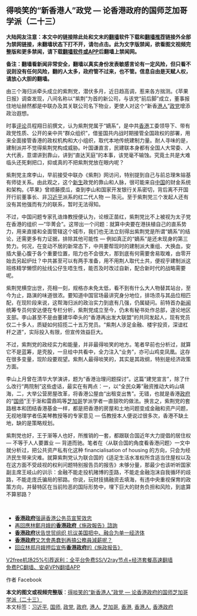  <h2>得啖笑的“新香港人”政党 — 论香港政府的国师芝加哥学派（二十三）</h2> <p class="notice"><b>大陆网友注意：本文中的链接除此处和文末的<a href="https://github.com/bannedbook/fanqiang" >翻墙</a>软件下载和<a href="https://github.com/killgcd/justmysocks/blob/master/README.md">翻墙推荐</a>链接外全部为禁网链接，未翻墙状态下打不开，请勿点击。此为文字版禁闻，欲看图文视频完整版和更多禁闻，请下载<a href="https://github.com/bannedbook/fanqiang">翻墙软件或APP</a>后翻墙上禁闻网。</p><p>备注：翻墙看新闻非常安全，翻墙以真实身份发表敏感言论有一定风险，但只看不说则没有任何风险，翻的人太多，政府管不过来，也不管。信息自由是天赋人权，请放心大胆的翻墙。</b></p>  <div class="entry">  <p>由三个海归派牵头成立的紫荆党，潜伏多月，近日趋高调，惹来各方揣测。《苹果日报》调查发现，八间名称以“紫荆”为首的新公司，与该党“前后脚”成立，董事报住地址赫然都是中联办及其关联公司名下物业，更使人对这个“新香<a href="https://www.bannedbook.org/bnews/tag/%e6%b8%af%e4%ba%ba/" class="st_tag internal_tag" rel="tag" title="标签 港人 下的日志">港人</a>”<a href="https://www.bannedbook.org/bnews/tag/%E6%94%BF%E5%85%9A/" class="st_tag internal_tag" rel="tag" title="标签 政党 下的日志">政党</a>增添政治遐想。</p> <p>时事<span class='wp_keywordlink_affiliate'><a href="https://www.bannedbook.org/bnews/comments/" title="新闻评论" target="_blank">评论</a></span>员程翔日前撰文，认为紫荆党属于“嫡系”，是中共<a href="https://www.bannedbook.org/bnews/tag/%e9%a6%99%e6%b8%af/" class="st_tag internal_tag" rel="tag" title="标签 香港 下的日志">香港</a>工委领导下、带有政党性质、公开的亲中共“群众组织”，借鉴国共内战时期接管全国政权的部署，用来全面接管香港的政权机构和大小组织，取代本地传统建制力量。耐人寻味的是，建制派并不觉得紫荆党构成威胁。叶国谦直言，民建联本身都有全国人大常委、人大代表，意谓讲到靠山，讲到“直达天庭”的本事，该党毫不输蚀。究竟土共是大难临头还死剩把口，抑或真的不把紫荆党放在眼内呢？</p>  <p>紫荆党主席李山，早前接受中联办《紫荆》网访问，特别提到自己与前总理朱镕基有师徒关系。由此观之，这个<span class='wp_keywordlink'><a href="https://www.bannedbook.org/forum2/topic1642.html" title="正见网《新生》" target="_blank">新生</a></span>政党的靠山和人脉，很可能来自<span class='wp_keywordlink_affiliate'><a href="https://www.bannedbook.org/" title="中国" target="_blank">中国</a></span>的财金系统和架构。《苹果》曾顺藤摸瓜，查到李山和国家开发银行关系密切，背后离不开国开行前董事长、非<a href="https://www.bannedbook.org/bnews/tag/%e4%b9%a0%e8%bf%91%e5%b9%b3/" class="st_tag internal_tag" rel="tag" title="标签 习近平 下的日志">习近平</a>派系的红二代人物 — 陈元。至于紫荆党三个发起人还有没有其他强而有力的联系，暂时无法得知。</p> <p>不过，中国问题专家孔诰烽教授便认为，论根正苗红，紫荆党比不上被视为太子党在香港的组织 —“华菁会”。这带出一个问题：就算中央要在港扶植自己的直系势力，用来直接和全面管辖这个城市，我们也无法立刻得出紫荆党是所谓“嫡系”的结论，还需更多有力证据，排除其他可能性 — 例如真正的“嫡系”是还未现身的第三势力。何况，在变动不居的新常态下，中共要帮现时的建制派大重组、大换血，安插大量心腹于各个重要位置，阻力也不会很大，那到底有何需要舍易取难，由零开始去另起炉灶？中共甚至可以有两手准备，用不用荆人取代土共，便视乎建制派这班练精学懒惯的扯线公仔生唔生性，能否及时改过自新，配合新时代的战略需要呢。</p>  <p>紫荆党横空出世，亮相一刻，规格亦未免太低，看不到有什么大人物替其站台，至今为止，路演的味道很浓。要知道中国官场最讲究身分地位，排场须与其品位相匹配，在现阶段来说，这帮海归派的政治实力到底有几强，仍属疑问。前特首办<span class='wp_keywordlink_affiliate'><a href="https://www.bannedbook.org/" title="新闻">新闻</a></span>统筹专员何安达便在专栏分析，紫荆党成立至今，仍未有秘书处作总部，遑论地区支部。李山甚至不是由董建华牵头的“香港再出发大联盟”的共同发起人，现有党员仅二十多人，质疑如何招揽二十五万党员。“紫荆人涉足金融、楼宇投资，深谙杠杆之道”，实际投入有限，但宣传效益巨大。</p> <p>不过，紫荆党的政经实力和能量，并非最得啖笑的地方。笔者早前也分析过，就算它不是蓝筹，是壳股，一旦给中共看中，全力注入“业务”，亦可山鸡变凤凰。这存在很多变量，现阶段要观望。紫荆人最得啖笑的，其实是其政纲，特别是经济政策方面。</p>  <p>李山上月曾在清华大学演讲，题为“香港治理问题探讨”。这篇“建党宣言”，除了什么改行“两院制”这些虚话，最实在有两点：一，以“全民众筹”融资推动大屿山填海，二，大举公营房屋改革，将香港公屋由“出租变出售”。无错，也就是香港<a href="https://www.bannedbook.org/bnews/tag/%e6%94%bf%e5%ba%9c/" class="st_tag internal_tag" rel="tag" title="标签 政府 下的日志">政府</a>的“<a href="https://www.bannedbook.org/bnews/tag/%E5%9B%BD%E5%B8%88/" class="st_tag internal_tag" rel="tag" title="标签 国师 下的日志">国师</a>”王于渐和雷鼎鸣等<a href="https://www.bannedbook.org/bnews/tag/%e8%8a%9d%e5%8a%a0%e5%93%a5/" class="st_tag internal_tag" rel="tag" title="标签 芝加哥 下的日志">芝加哥</a>学派学者一直鼓吹的做法。换言之，紫荆党的套路根本和团结香港基金一样，都是把香港的房屋和土地问题变成金融和资产问题，无视地理学者伍美琴教授等的专家意见 — 伍教授本人便说过很多次，香港不缺土地，缺的是策略规划。</p> <p>紫荆党也好，王于渐等人也好，所推销的一套，都跟联合国近年大力提倡的居住权 — 不等于人人要置业 — 背道而驰。笔者在〈从联合国的角度看香港问题〉一文中就分析过，把公共资产私有化这种 financialisation of housing 的方向，只会为经济民生带来灾难。就算紫荆党认为联合国的《适足生活水准权所含适当住屋权以及在这方面不受歧视的权利问题特别报告员的报告》未够分量，那最少也该听听国家副主席王岐山的训示：金融不能走投机赌博的歪路，不能走金融泡沫自我循环的歧路，不能走庞氏骗局的邪路。你说，玩财技搞融资去填海，有违中央重视保育的政策方向，并替特区在当前险恶的国际形势中，埋下巨大的财务负担和风险，到底算不算邪路？</p>  <p> </p> <ul class='op-related-articles' title='相关阅读'> <li><a href='https://www.bannedbook.org/bnews/ssgc/20201216/1449072.html' target='_blank'><b>香港政府</b>强逼香港公务员宣誓效忠</a></li> <li><a href='https://www.bannedbook.org/bnews/baitai/20201123/1435525.html' target='_blank'>再回應林鄭月娥的<b>香港政府</b>《施政報告》諮詢</a></li> <li><a href='https://www.bannedbook.org/bnews/headline/20201030/1422906.html' target='_blank'><b>香港政府</b>状告世贸组织 抗议美国把中、融合为单一经济体</a></li> <li><a href='https://www.bannedbook.org/bnews/baitai/20201030/1422673.html' target='_blank'><b>香港政府</b>又怎會愚蠢到再搞公務員減薪呢？</a></li> <li><a href='https://www.bannedbook.org/bnews/baitai/20201013/1413019.html' target='_blank'>回应林郑月娥押后宣佈<b>香港政府</b>的《施政报告》</a></li> </ul> <p class="texttj"> <a href="https://www.bannedbook.org/forum23/topic22702.html" target="_blank">V2free机场25%引荐返利：全平台免费SS/V2ray节点+经济套餐高速翻墙</a><br/> <a href="https://github.com/bannedbook/fanqiang/wiki/%E7%A6%81%E9%97%BB%E7%BD%91%E5%AE%89%E5%8D%93%E7%BF%BB%E5%A2%99%E6%96%B0%E9%97%BBAPP" target="_blank">免费PC翻墙、安卓VPN翻墙APP</a></p><p>作者 Facebook</p><a name='sharetosocial'></a>       <div><b>本文的图文或视频完整版</b>：<a href='https://www.bannedbook.org/bnews/comments/20201220/1451512.html'>得啖笑的“新香港人”政党 — 论香港政府的国师芝加哥学派（二十三）</a></div>  </div><!--END ENTRY--> <div class="postfooter"> <div>本文标签：<a href="https://www.bannedbook.org/bnews/tag/%e4%b9%a0%e8%bf%91%e5%b9%b3/" rel="tag">习近平</a>, <a href="https://www.bannedbook.org/bnews/tag/%E5%9B%BD%E5%B8%88/" rel="tag">国师</a>, <a href="https://www.bannedbook.org/bnews/tag/%E6%94%BF%E5%85%9A/" rel="tag">政党</a>, <a href="https://www.bannedbook.org/bnews/tag/%e6%94%bf%e5%ba%9c/" rel="tag">政府</a>, <a href="https://www.bannedbook.org/bnews/tag/%e6%b8%af%e4%ba%ba/" rel="tag">港人</a>, <a href="https://www.bannedbook.org/bnews/tag/%e8%8a%9d%e5%8a%a0%e5%93%a5/" rel="tag">芝加哥</a>, <a href="https://www.bannedbook.org/bnews/tag/%e9%a6%99%e6%b8%af/" rel="tag">香港</a>, <a href="https://www.bannedbook.org/bnews/tag/%E9%A6%99%E6%B8%AF%E4%BA%BA/" rel="tag">香港人</a>, <a href="https://www.bannedbook.org/bnews/tag/%E9%A6%99%E6%B8%AF%E6%94%BF%E5%BA%9C/" rel="tag">香港政府</a></div>  </div><!--END POSTFOOTER--> 